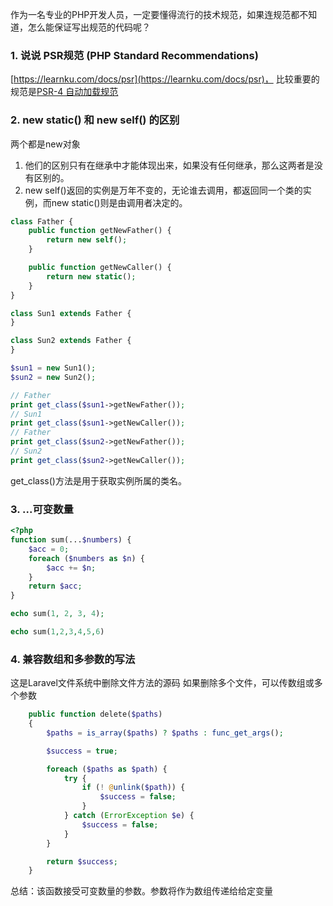 作为一名专业的PHP开发人员，一定要懂得流行的技术规范，如果连规范都不知道，怎么能保证写出规范的代码呢？

### 1. 说说 PSR规范 (PHP Standard Recommendations)
[https://learnku.com/docs/psr](https://learnku.com/docs/psr)，
比较重要的规范是[PSR-4 自动加载规范]([https://learnku.com/docs/psr/psr-4-autoloader-example/1609](https://learnku.com/docs/psr/psr-4-autoloader-example/1609)
)


### 2. new static() 和 new self() 的区别

两个都是new对象
1. 他们的区别只有在继承中才能体现出来，如果没有任何继承，那么这两者是没有区别的。
2. new self()返回的实例是万年不变的，无论谁去调用，都返回同一个类的实例，而new static()则是由调用者决定的。

```php
class Father {
    public function getNewFather() {
        return new self();
    }

    public function getNewCaller() {
        return new static();
    }
}

class Sun1 extends Father {
}

class Sun2 extends Father {
}

$sun1 = new Sun1();
$sun2 = new Sun2();

// Father
print get_class($sun1->getNewFather());
// Sun1
print get_class($sun1->getNewCaller());
// Father
print get_class($sun2->getNewFather());
// Sun2
print get_class($sun2->getNewCaller());
```

get_class()方法是用于获取实例所属的类名。

### 3.  ...可变数量

```php
<?php
function sum(...$numbers) {
    $acc = 0;
    foreach ($numbers as $n) {
        $acc += $n;
    }
    return $acc;
}

echo sum(1, 2, 3, 4);

echo sum(1,2,3,4,5,6)
```

### 4. 兼容数组和多参数的写法

这是Laravel文件系统中删除文件方法的源码
如果删除多个文件，可以传数组或多个参数

```php
    public function delete($paths)
    {
        $paths = is_array($paths) ? $paths : func_get_args();

        $success = true;

        foreach ($paths as $path) {
            try {
                if (! @unlink($path)) {
                    $success = false;
                }
            } catch (ErrorException $e) {
                $success = false;
            }
        }

        return $success;
    }
```


总结：该函数接受可变数量的参数。参数将作为数组传递给给定变量
